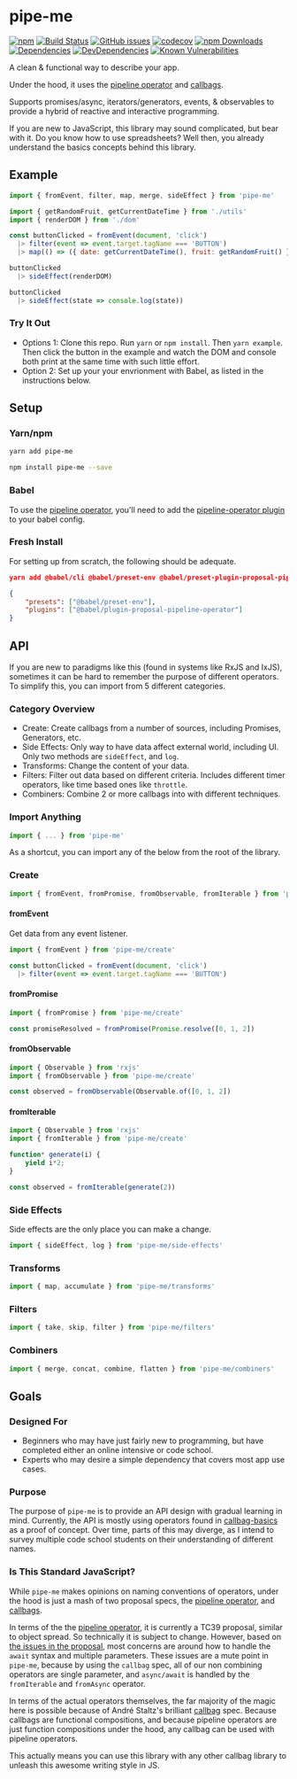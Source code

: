 # pipe-me

[![npm](https://img.shields.io/npm/v/pipe-me.svg)]()
[![Build Status](https://travis-ci.org/sartaj/pipe-me.svg?branch=master)](https://travis-ci.org/sartaj/pipe-me)
[![GitHub issues](https://img.shields.io/github/issues/sartaj/pipe-me.svg)](https://github.com/sartaj/pipe-me/issues)
[![codecov](https://codecov.io/gh/sartaj/pipe-me/branch/master/graph/badge.svg)](https://codecov.io/gh/sartaj/pipe-me)
[![npm Downloads](https://img.shields.io/npm/dm/pipe-me.svg)]()
[![Dependencies](https://img.shields.io/david/sartaj/pipe-me.svg)]()
[![DevDependencies](https://img.shields.io/david/dev/sartaj/pipe-me.svg)]()
[![Known Vulnerabilities](https://snyk.io/test/github/sartaj/pipe-me/badge.svg)](https://snyk.io/test/github/sartaj/pipe-me)

A clean & functional way to describe your app.

Under the hood, it uses the [pipeline operator](https://github.com/tc39/proposal-pipeline-operator) and [callbags](https://github.com/callbag/callbag).

Supports promises/async, iterators/generators, events, & observables to provide a hybrid of reactive and interactive programming.

If you are new to JavaScript, this library may sound complicated, but bear with it. Do you know how to use spreadsheets? Well then, you already understand the basics concepts behind this library.

## Example

```javascript
import { fromEvent, filter, map, merge, sideEffect } from 'pipe-me'

import { getRandomFruit, getCurrentDateTime } from './utils'
import { renderDOM } from './dom'

const buttonClicked = fromEvent(document, 'click')
  |> filter(event => event.target.tagName === 'BUTTON')
  |> map(() => ({ date: getCurrentDateTime(), fruit: getRandomFruit() }))

buttonClicked
  |> sideEffect(renderDOM)

buttonClicked
  |> sideEffect(state => console.log(state))
```

### Try It Out

* Options 1: Clone this repo. Run `yarn` or `npm install`. Then `yarn example`. Then click the button in the example and watch the DOM and console both print at the same time with such little effort.
* Option 2: Set up your your envrionment with Babel, as listed in the instructions below.

## Setup

### Yarn/npm

```bash
yarn add pipe-me
```

```bash
npm install pipe-me --save
```

### Babel

To use the [pipeline operator](https://github.com/tc39/proposal-pipeline-operator), you'll need to add the [pipeline-operator plugin](https://github.com/babel/babel/tree/master/packages/babel-plugin-proposal-pipeline-operator) to your babel config.

### Fresh Install

For setting up from scratch, the following should be adequate.

```json
yarn add @babel/cli @babel/preset-env @babel/preset-plugin-proposal-pipeline --dev
```

```json
{
    "presets": ["@babel/preset-env"],
    "plugins": ["@babel/plugin-proposal-pipeline-operator"]
}
```

## API

If you are new to paradigms like this (found in systems like RxJS and IxJS), sometimes it can be hard to remember the purpose of different operators. To simplify this, you can import from 5 different categories.

### Category Overview

* Create: Create callbags from a number of sources, including Promises, Generators, etc.
* Side Effects: Only way to have data affect external world, including UI. Only two methods are `sideEffect`, and `log`.
* Transforms: Change the content of your data.
* Filters: Filter out data based on different criteria. Includes different timer operators, like time based ones like `throttle`.
* Combiners: Combine 2 or more callbags into with different techniques.

### Import Anything

```js
import { ... } from 'pipe-me'
```

As a shortcut, you can import any of the below from the root of the library.

### Create

```js
import { fromEvent, fromPromise, fromObservable, fromIterable } from 'pipe-me/create'
```

#### fromEvent

Get data from any event listener.

```js
import { fromEvent } from 'pipe-me/create'

const buttonClicked = fromEvent(document, 'click')
  |> filter(event => event.target.tagName === 'BUTTON')
```

#### fromPromise

```js
import { fromPromise } from 'pipe-me/create'

const promiseResolved = fromPromise(Promise.resolve([0, 1, 2])
```

#### fromObservable

```js
import { Observable } from 'rxjs'
import { fromObservable } from 'pipe-me/create'

const observed = fromObservable(Observable.of([0, 1, 2])
```

#### fromIterable

```js
import { Observable } from 'rxjs'
import { fromIterable } from 'pipe-me/create'

function* generate(i) {
    yield i*2;
}

const observed = fromIterable(generate(2))
```

### Side Effects

Side effects are the only place you can make a change.

```js
import { sideEffect, log } from 'pipe-me/side-effects'
```

### Transforms

```js
import { map, accumulate } from 'pipe-me/transforms'
```

### Filters

```js
import { take, skip, filter } from 'pipe-me/filters'
```

### Combiners

```js
import { merge, concat, combine, flatten } from 'pipe-me/combiners'
```

## Goals

### Designed For

* Beginners who may have just fairly new to programming, but have completed either an online intensive or code school.
* Experts who may desire a simple dependency that covers most app use cases.

### Purpose

The purpose of `pipe-me` is to provide an API design with gradual learning in mind. Currently, the API is mostly using operators found in [callbag-basics](https://github.com/staltz/callbag-basics) as a proof of concept. Over time, parts of this may diverge, as I intend to survey multiple code school students on their understanding of different names.

### Is This Standard JavaScript?

While `pipe-me` makes opinions on naming conventions of operators, under the hood is just a mash of two proposal specs, the [pipeline operator](https://github.com/tc39/proposal-pipeline-operator), and [callbags](https://github.com/callbag/callbag). 

In terms of the the [pipeline operator](https://github.com/tc39/proposal-pipeline-operator), it is currently a TC39 proposal, similar to object spread. So technically it is subject to change. However, based on [the issues in the proposal](https://github.com/tc39/proposal-pipeline-operator/issues), most concerns are around how to handle the `await` syntax and multiple parameters. These issues are a mute point in `pipe-me`, because by using the `callbag` spec, all of our non combining operators are single parameter, and `async/await` is handled by the `fromIterable` and `fromAsync` operator.

In terms of the actual operators themselves, the far majority of the magic here is possible because of André Staltz's brilliant [callbag](https://github.com/callbag/callbag) spec. Because callbags are functional compositions, and because pipeline operators are just function compositions under the hood, any callbag can be used with pipeline operators.

This actually means you can use this library with any other callbag library to unleash this awesome writing style in JS.
